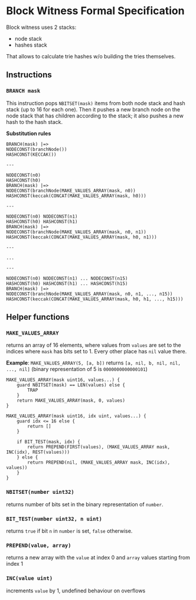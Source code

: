 # Block Witness Formal Specification

Block witness uses 2 stacks:
- node stack
- hashes stack

That allows to calculate trie hashes w/o building the tries themselves.

## Instructions

### `BRANCH mask`

This instruction pops `NBITSET(mask)` items from both node stack and hash stack (up to 16 for each one). Then it pushes a new branch node on the node stack that has children according to the stack; it also pushes a new hash to the hash stack.

**Substitution rules**
```
BRANCH(mask) |=>
NODECONST(branchNode())
HASHCONST(KECCAK())

---

NODECONST(n0)
HASHCONST(h0)
BRANCH(mask) |=>
NODECONST(branchNode(MAKE_VALUES_ARRAY(mask, n0))
HASHCONST(keccak(CONCAT(MAKE_VALUES_ARRAY(mask, h0)))

---

NODECONST(n0) NODECONST(n1)
HASHCONST(h0) HASHCONST(h1)
BRANCH(mask) |=>
NODECONST(branchNode(MAKE_VALUES_ARRAY(mask, n0, n1))
HASHCONST(keccak(CONCAT(MAKE_VALUES_ARRAY(mask, h0, n1)))

---

...

---

NODECONST(n0) NODECONST(n1) ... NODECONST(n15)
HASHCONST(h0) HASHCONST(h1) ... HASHCONST(h15)
BRANCH(mask) |=>
NODECONST(branchNode(MAKE_VALUES_ARRAY(mask, n0, n1, ..., n15))
HASHCONST(keccak(CONCAT(MAKE_VALUES_ARRAY(mask, h0, h1, ..., h15)))
```

## Helper functions

### `MAKE_VALUES_ARRAY`

returns an array of 16 elements, where values from `values` are set to the indices where `mask` has bits set to 1. Every other place has `nil` value there.

**Example**: `MAKE_VALUES_ARRAY(5, [a, b])` returns `[a, nil, b, nil, nil, ..., nil]` (binary representation of 5 is `0000000000000101`)

```
MAKE_VALUES_ARRAY(mask uint16, values...) {
    guard NBITSET(mask) == LEN(values) else {
        TRAP
    }
    return MAKE_VALUES_ARRAY(mask, 0, values)
}

MAKE_VALUES_ARRAY(mask uint16, idx uint, values...) {
    guard idx <= 16 else {
        return []
    }

    if BIT_TEST(mask, idx) {
        return PREPEND(FIRST(values), (MAKE_VALUES_ARRAY mask, INC(idx), REST(values)))
    } else {
        return PREPEND(nil, (MAKE_VALUES_ARRAY mask, INC(idx), values))
    }
}
```

### `NBITSET(number uint32)`

returns number of bits set in the binary representation of `number`.

### `BIT_TEST(number uint32, n uint)`

returns `true` if bit `n` in `number` is set, `false` otherwise.

### `PREPEND(value, array)`

returns a new array with the `value` at index 0 and `array` values starting from index 1

### `INC(value uint)`

increments `value` by 1, undefined behaviour on overflows